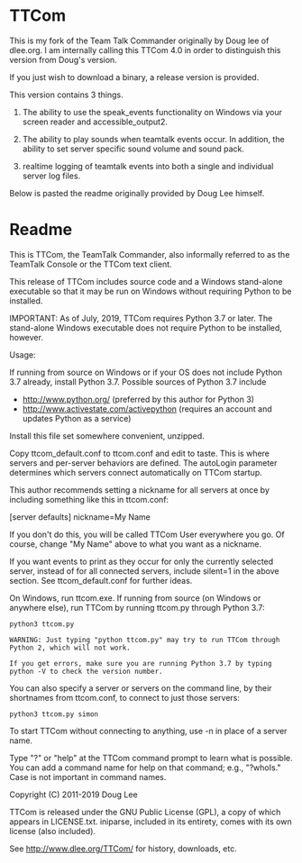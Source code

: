 # TTCom
This is my fork of the Team Talk Commander originally by Doug lee of dlee.org.
I am internally calling this TTCom 4.0 in order to distinguish this version from Doug's version.

If you just wish to download a binary, a release version is provided.

This version contains 3 things.

1. The ability to use the speak_events functionality on Windows via your screen reader and accessible_output2.

2. The ability to play sounds when teamtalk events occur. In addition, the ability to set server specific sound volume and sound pack.

3. realtime logging of teamtalk events into both a single and individual server log files.



Below is pasted the readme originally provided by Doug Lee himself.

# Readme
This is TTCom, the TeamTalk Commander, also informally referred to as
the TeamTalk Console or the TTCom text client.

This release of TTCom includes source code and a Windows stand-alone executable so that it may be run on Windows without requiring Python to
be installed.

IMPORTANT: As of July, 2019, TTCom requires Python 3.7 or later. The stand-alone Windows executable does not require Python to be installed, however.

Usage:

If running from source on Windows or if your OS does not include Python 3.7 already, install Python 3.7. Possible sources of Python 3.7 include
- http://www.python.org/ (preferred by this author for Python 3)
- http://www.activestate.com/activepython (requires an account and updates Python as a service)

Install this file set somewhere convenient, unzipped.

Copy ttcom_default.conf to ttcom.conf and edit to taste. This is where
servers and per-server behaviors are defined. The autoLogin parameter
determines which servers connect automatically on TTCom startup.

This author recommends setting a nickname for all servers at once by including something like this in ttcom.conf:

[server defaults]
nickname=My Name

If you don't do this, you will be called TTCom User everywhere you go.  Of course, change "My Name" above to what you want as a nickname.

If you want events to print as they occur for only the currently selected server, instead of for all connected servers, include silent=1 in
the above section. See ttcom_default.conf for further ideas.

On Windows, run ttcom.exe. If running from source (on Windows or anywhere else),
run TTCom by running ttcom.py through Python 3.7:

    python3 ttcom.py

	WARNING: Just typing "python ttcom.py" may try to run TTCom through Python 2, which will not work.

	If you get errors, make sure you are running Python 3.7 by typing python -V to check the version number.

You can also specify a server or servers on the command line, by their
shortnames from ttcom.conf, to connect to just those servers:

    python3 ttcom.py simon

To start TTCom without connecting to anything, use -n in place of a server name.

Type "?" or "help" at the TTCom command prompt to learn what is
possible. You can add a command name for help on that command; e.g.,
"?whoIs." Case is not important in command names.


Copyright (C) 2011-2019 Doug Lee

TTCom is released under the GNU Public License (GPL), a copy of which
appears in LICENSE.txt. iniparse, included in its entirety, comes with
its own license (also included).

See http://www.dlee.org/TTCom/ for history, downloads, etc.
